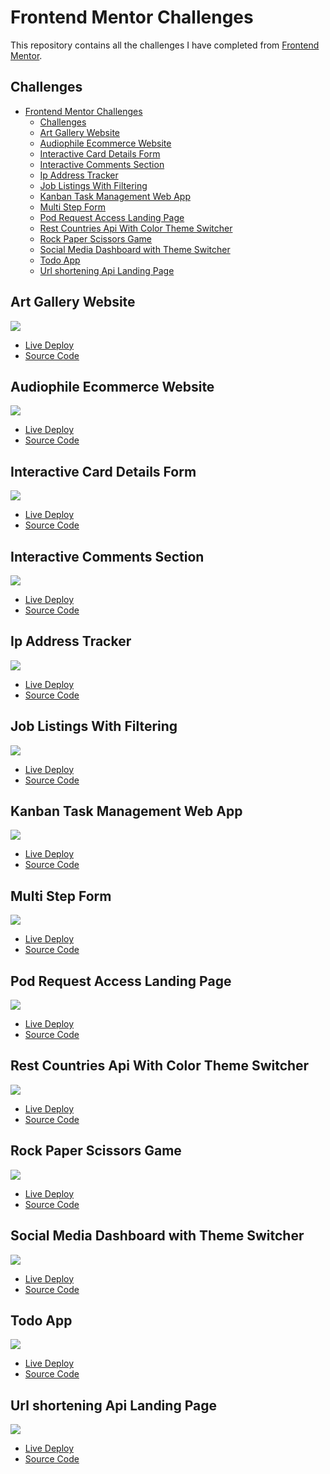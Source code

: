 # Frontend Mentor Challenges

This repository contains all the challenges I have completed from [Frontend Mentor](https://www.frontendmentor.io/profile/Juanescacha).

## Challenges

-   [Frontend Mentor Challenges](#frontend-mentor-challenges)
    -   [Challenges](#challenges)
    -   [Art Gallery Website](#art-gallery-website)
    -   [Audiophile Ecommerce Website](#audiophile-ecommerce-website)
    -   [Interactive Card Details Form](#interactive-card-details-form)
    -   [Interactive Comments Section](#interactive-comments-section)
    -   [Ip Address Tracker](#ip-address-tracker)
    -   [Job Listings With Filtering](#job-listings-with-filtering)
    -   [Kanban Task Management Web App](#kanban-task-management-web-app)
    -   [Multi Step Form](#multi-step-form)
    -   [Pod Request Access Landing Page](#pod-request-access-landing-page)
    -   [Rest Countries Api With Color Theme Switcher](#rest-countries-api-with-color-theme-switcher)
    -   [Rock Paper Scissors Game](#rock-paper-scissors-game)
    -   [Social Media Dashboard with Theme Switcher](#social-media-dashboard-with-theme-switcher)
    -   [Todo App](#todo-app)
    -   [Url shortening Api Landing Page](#url-shortening-api-landing-page)

## Art Gallery Website

![](./Art%20Gallery%20Website/screenshots/preview.jpg)

-   [Live Deploy](https://fem-art-gallery-website.netlify.app/)
-   [Source Code](https://github.com/Juanescacha/Frontend-Mentor/tree/main/Art%20Gallery%20Website)

## Audiophile Ecommerce Website

![](./Audiophile%20Ecommerce%20Website/screenshots/preview.jpg)

-   [Live Deploy]()
-   [Source Code](https://github.com/Juanescacha/Frontend-Mentor/tree/main/Audiophile%20Ecommerce%20Website)

## Interactive Card Details Form

![](./Interactive%20Card%20Details%20Form/screenshots/preview.jpg)

-   [Live Deploy]()
-   [Source Code](https://github.com/Juanescacha/Frontend-Mentor/tree/main/Interactive%20Card%20Details%20Form)

## Interactive Comments Section

![](./Interactive%20Comments%20Section/screenshots/preview.jpg)

-   [Live Deploy]()
-   [Source Code](https://github.com/Juanescacha/Frontend-Mentor/tree/main/Interactive%20Comments%20Section)

## Ip Address Tracker

![](./Ip%20Address%20Tracker/screenshots/preview.jpg)

-   [Live Deploy]()
-   [Source Code](https://github.com/Juanescacha/Frontend-Mentor/tree/main/Ip%20Address%20Tracker)

## Job Listings With Filtering

![](./Job%20Listings%20With%20Filtering/screenshots/preview.jpg)

-   [Live Deploy]()
-   [Source Code](https://github.com/Juanescacha/Frontend-Mentor/tree/main/Job%20Listings%20With%20Filtering)

## Kanban Task Management Web App

![](./Kanban%20Task%20Management%20Web%20App/screenshots/preview.jpg)

-   [Live Deploy]()
-   [Source Code](https://github.com/Juanescacha/Frontend-Mentor/tree/main/Kanban%20Task%20Management%20Web%20App)

## Multi Step Form

![](./Multi%20Step%20Form/screenshots/preview.jpg)

-   [Live Deploy](https://fem-multistep-form-juanes.netlify.app/)
-   [Source Code](https://github.com/Juanescacha/Frontend-Mentor/tree/main/Multi%20Step%20Form)

## Pod Request Access Landing Page

![](./Pod%20request%20access%20landing%20page/screenshots/preview.jpg)

-   [Live Deploy](https://fem-pod-request-access.netlify.app/)
-   [Source Code](https://github.com/Juanescacha/Frontend-Mentor/tree/main/Pod%20request%20access%20landing%20page)

## Rest Countries Api With Color Theme Switcher

![](./Rest%20Countries%20Api%20With%20Color%20Theme%20Switcher/screenshots/preview.jpg)

-   [Live Deploy]()
-   [Source Code](https://github.com/Juanescacha/Frontend-Mentor/tree/main/Rest%20Countries%20Api%20With%20Color%20Theme%20Switcher)

## Rock Paper Scissors Game

![](./Rock%20Paper%20Scissors%20Game/screenshots/preview.jpg)

-   [Live Deploy](https://fem-rock-paper-scissors-game.netlify.app/)
-   [Source Code](https://github.com/Juanescacha/Frontend-Mentor/tree/main/Rock%20Paper%20Scissors%20Game)

## Social Media Dashboard with Theme Switcher

![](./Social%20Media%20Dashboard%20with%20Theme%20Switcher/screenshots/preview.jpg)

-   [Live Deploy](https://fem-socialmedia-dashboard.netlify.app/)
-   [Source Code](https://github.com/Juanescacha/Frontend-Mentor/tree/main/Social%20Media%20Dashboard%20with%20Theme%20Switcher)

## Todo App

![](./Todo%20App/screenshots/preview.jpg)

-   [Live Deploy]()
-   [Source Code](https://github.com/Juanescacha/Frontend-Mentor/tree/main/Todo%20App)

## Url shortening Api Landing Page

![](./Url%20Shortening%20Api%20Landing%20Page/screenshots/preview.jpg)

-   [Live Deploy](https://fem-url-shortening-api-landing-page.netlify.app/)
-   [Source Code](./Url%20Shortening%20Api%20Landing%20Page)
